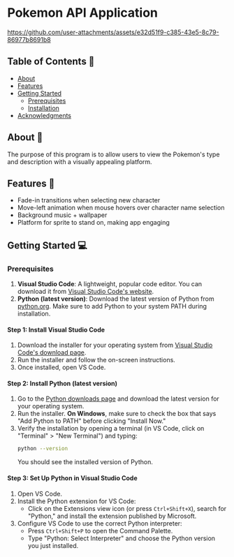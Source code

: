 # Pokemon API Application



https://github.com/user-attachments/assets/e32d51f9-c385-43e5-8c79-86977b8691b8

## Table of Contents 📘
- [About](#About)
- [Features](#Features)
- [Getting Started](#getting-started)
  - [Prerequisites](#prerequisites)
  - [Installation](#installation)
- [Acknowledgments](#acknowledgments)

## About 📑
The purpose of this program is to allow users to view the Pokemon's type and description with a visually appealing platform.

## Features 🔨
* Fade-in transitions when selecting new character
* Move-left animation when mouse hovers over character name selection
* Background music + wallpaper
* Platform for sprite to stand on, making app engaging

## Getting Started 💻

### Prerequisites
1. **Visual Studio Code**: A lightweight, popular code editor. You can download it from [Visual Studio Code's website](https://code.visualstudio.com/).
2. **Python (latest version)**: Download the latest version of Python from [python.org](https://www.python.org/downloads/). Make sure to add Python to your system PATH during installation.

#### Step 1: Install Visual Studio Code
1. Download the installer for your operating system from [Visual Studio Code's download page](https://code.visualstudio.com/Download).
2. Run the installer and follow the on-screen instructions.
3. Once installed, open VS Code.

#### Step 2: Install Python (latest version)
1. Go to the [Python downloads page](https://www.python.org/downloads/) and download the latest version for your operating system.
2. Run the installer. **On Windows**, make sure to check the box that says "Add Python to PATH" before clicking "Install Now."
3. Verify the installation by opening a terminal (in VS Code, click on "Terminal" > "New Terminal") and typing:
    ```bash
    python --version
    ```
   You should see the installed version of Python.

#### Step 3: Set Up Python in Visual Studio Code
1. Open VS Code.
2. Install the Python extension for VS Code:
   - Click on the Extensions view icon (or press `Ctrl+Shift+X`), search for "Python," and install the extension published by Microsoft.
3. Configure VS Code to use the correct Python interpreter:
   - Press `Ctrl+Shift+P` to open the Command Palette.
   - Type "Python: Select Interpreter" and choose the Python version you just installed.
